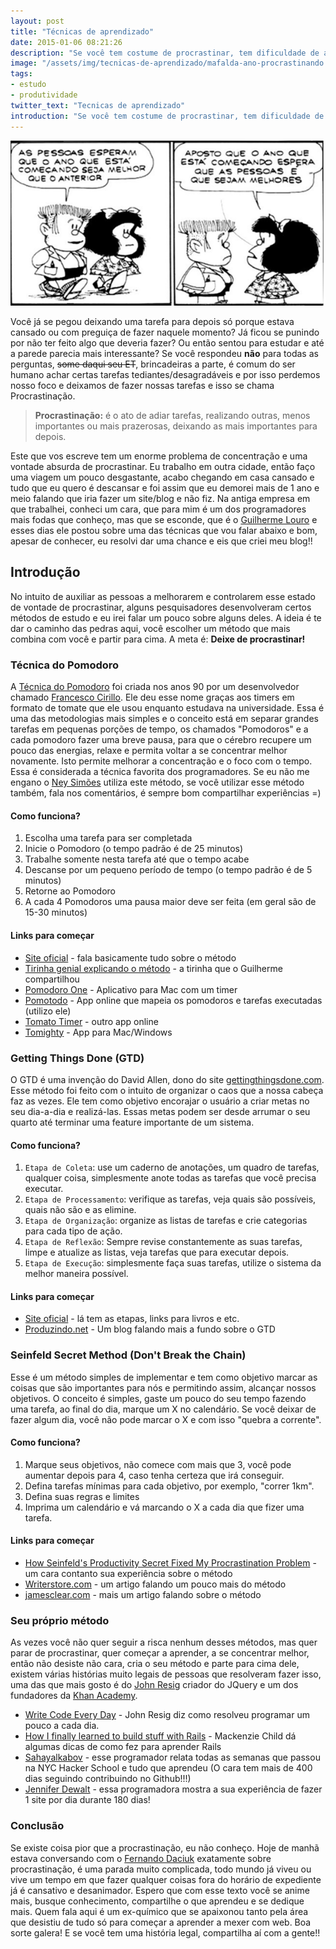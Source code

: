 ```yaml
---
layout: post
title: "Técnicas de aprendizado"
date: 2015-01-06 08:21:26
description: "Se você tem costume de procrastinar, tem dificuldade de aprender algo rápido. Aprenda técnicas que te permitem aprender melhor e aumentar sua produtividade."
image: "/assets/img/tecnicas-de-aprendizado/mafalda-ano-procrastinando.png"
tags:
- estudo
- produtividade
twitter_text: "Tecnicas de aprendizado"
introduction: "Se você tem costume de procrastinar, tem dificuldade de aprender algo rápido. Aprenda técnicas que te permitam aprender melhor e aumentar sua produtividade."
---
```


![Tirinha da Mafalda: Garoto fala: As pessoas esperam que o ano que está começando seja melhor que o anterior. Mafalda responde: Aposto que o ano que está começando espera que as pessoas é que sejam melhores](/assets/img/tecnicas-de-aprendizado/mafalda-ano-procrastinando.png)

Você já se pegou deixando uma tarefa para depois só porque estava cansado ou com preguiça de fazer naquele momento? Já ficou se punindo por não ter feito algo que deveria fazer? Ou então sentou para estudar e até a parede parecia mais interessante? Se você respondeu **não** para todas as perguntas, <s>some daqui seu ET</s>, brincadeiras a parte, é comum do ser humano achar certas tarefas tediantes/desagradáveis e por isso perdemos nosso foco e deixamos de fazer nossas tarefas e isso se chama Procrastinação.

> **Procrastinação:** é o ato de adiar tarefas, realizando outras, menos importantes ou mais prazerosas, deixando as mais importantes para depois.

Este que vos escreve tem um enorme problema de concentração e uma vontade absurda de procrastinar. Eu trabalho em outra cidade, então faço uma viagem um pouco desgastante, acabo chegando em casa cansado e tudo que eu quero é descansar e foi assim que eu demorei mais de 1 ano e meio falando que iria fazer um site/blog e não fiz. Na antiga empresa em que trabalhei, conheci um cara, que para mim é um dos programadores mais fodas que conheço, mas que se esconde, que é o [Guilherme Louro](https://github.com/guilouro) e esses dias ele postou sobre uma das técnicas que vou falar abaixo e bom, apesar de conhecer, eu resolvi dar uma chance e eis que criei meu blog!!

## Introdução

No intuito de auxiliar as pessoas a melhorarem e controlarem esse estado de vontade de procrastinar, alguns pesquisadores desenvolveram certos métodos de estudo e eu irei falar um pouco sobre alguns deles. A ideia é te dar o caminho das pedras aqui, você escolher um método que mais combina com você e partir para cima. A meta é: **Deixe de procrastinar!**

### Técnica do Pomodoro

A [Técnica do Pomodoro](http://pomodorotechnique.com/) foi criada nos anos 90 por um desenvolvedor chamado [Francesco Cirillo](http://francescocirillo.com/). Ele deu esse nome graças aos timers em formato de tomate que ele usou enquanto estudava na universidade. Essa é uma das metodologias mais simples e o conceito está em separar grandes tarefas em pequenas porções de tempo, os chamados "Pomodoros" e a cada pomodoro fazer uma breve pausa, para que o cérebro recupere um pouco das energias, relaxe e permita voltar a se concentrar melhor novamente. Isto permite melhorar a concentração e o foco com o tempo. Essa é considerada a técnica favorita dos programadores. Se eu não me engano o [Ney Simões](https://github.com/neysimoes) utiliza este método, se você utilizar esse método também, fala nos comentários, é sempre bom compartilhar experiências =)

#### Como funciona?

1. Escolha uma tarefa para ser completada
2. Inicie o Pomodoro (o tempo padrão é de 25 minutos)
3. Trabalhe somente nesta tarefa até que o tempo acabe
4. Descanse por um pequeno período de tempo (o tempo padrão é de 5 minutos)
5. Retorne ao Pomodoro
6. A cada 4 Pomodoros uma pausa maior deve ser feita (em geral são de 15-30 minutos)

#### Links para começar

* [Site oficial](http://pomodorotechnique.com/) - fala basicamente tudo sobre o método
* [Tirinha genial explicando o método](http://mel-meow.com/uma-longa-noite-aprendendo/) - a tirinha que o Guilherme compartilhou
* [Pomodoro One](https://itunes.apple.com/us/app/pomodoro-one/id907364780?mt=12) - Aplicativo para Mac com um timer
* [Pomotodo](https://pomotodo.com/app/) - App online que mapeia os pomodoros e tarefas executadas (utilizo ele)
* [Tomato Timer](http://tomato-timer.com/) - outro app online
* [Tomighty](http://www.tomighty.org/) - App para Mac/Windows

### Getting Things Done (GTD)

O GTD é uma invenção do David Allen, dono do site [gettingthingsdone.com](http://gettingthingsdone.com/). Esse método foi feito com o intuito de organizar o caos que a nossa cabeça faz as vezes. Ele tem como objetivo encorajar o usuário a criar metas no seu dia-a-dia e realizá-las. Essas metas podem ser desde arrumar o seu quarto até terminar uma feature importante de um sistema.

#### Como funciona?

1. `Etapa de Coleta`: use um caderno de anotações, um quadro de tarefas, qualquer coisa, simplesmente anote todas as tarefas que você precisa executar.
2. `Etapa de Processamento`: verifique as tarefas, veja quais são possíveis, quais não são e as elimine.
3. `Etapa de Organização`: organize as listas de tarefas e crie categorias para cada tipo de ação.
4. `Etapa de Reflexão`: Sempre revise constantemente as suas tarefas, limpe e atualize as listas, veja tarefas que para executar depois.
5. `Etapa de Execução`: simplesmente faça suas tarefas, utilize o sistema da melhor maneira possível.

#### Links para começar

* [Site oficial](http://gettingthingsdone.com/) - lá tem as etapas, links para livros e etc.
* [Produzindo.net](http://www.produzindo.net/gtd-getting-things-done-parte-1-introducao/) - Um blog falando mais a fundo sobre o GTD

### Seinfeld Secret Method (Don't Break the Chain)

Esse é um método simples de implementar e tem como objetivo marcar as coisas que são importantes para nós e permitindo assim, alcançar nossos objetivos. O conceito é simples, gaste um pouco do seu tempo fazendo uma tarefa, ao final do dia, marque um X no calendário. Se você deixar de fazer algum dia, você não pode marcar o X e com isso "quebra a corrente".

#### Como funciona?

1. Marque seus objetivos, não comece com mais que 3, você pode aumentar depois para 4, caso tenha certeza que irá conseguir.
2. Defina tarefas mínimas para cada objetivo, por exemplo, "correr 1km".
3. Defina suas regras e limites
4. Imprima um calendário e vá marcando o X a cada dia que fizer uma tarefa.

#### Links para começar

* [How Seinfeld's Productivity Secret Fixed My Procrastination Problem](http://lifehacker.com/5886128/how-seinfelds-productivity-secret-fixed-my-procrastination-problem) - um cara contanto sua experiência sobre o método
* [Writerstore.com](http://www.writersstore.com/dont-break-the-chain-jerry-seinfeld/) - um artigo falando um pouco mais do método
* [jamesclear.com](http://jamesclear.com/stop-procrastinating-seinfeld-strategy) - mais um artigo falando sobre o método

### Seu próprio método

As vezes você não quer seguir a risca nenhum desses métodos, mas quer parar de procrastinar, quer começar a aprender, a se concentrar melhor, então não desiste não cara, cria o seu método e parte para cima dele, existem várias histórias muito legais de pessoas que resolveram fazer isso, uma das que mais gosto é do [John Resig](https://github.com/jeresig) criador do JQuery e um dos fundadores da [Khan Academy](https://www.khanacademy.org/).

* [Write Code Every Day](http://ejohn.org/blog/write-code-every-day/) - John Resig diz como resolveu programar um pouco a cada dia.
* [How I finally learned to build stuff with Rails](https://medium.com/@mackenziechild/how-i-finally-learned-rails-95e9b832675b) - Mackenzie Child dá algumas dicas de como fez para aprender Rails
* [Sahayalkabov](http://sahatyalkabov.com/) - esse programador relata todas as semanas que passou na NYC Hacker School e tudo que aprendeu (O cara tem mais de 400 dias seguindo contribuindo no Github!!!)
* [Jennifer Dewalt](http://blog.jenniferdewalt.com/) - essa programadora mostra a sua experiência de fazer 1 site por dia durante 180 dias!

### Conclusão

Se existe coisa pior que a procrastinação, eu não conheço. Hoje de manhã estava conversando com o [Fernando Daciuk](http://blog.da2k.com.br/) exatamente sobre procrastinação, é uma parada muito complicada, todo mundo já viveu ou vive um tempo em que fazer qualquer coisas fora do horário de expediente já é cansativo e desanimador. Espero que com esse texto você se anime mais, busque conhecimento, compartilhe o que aprendeu e se dedique mais. Quem fala aqui é um ex-químico que se apaixonou tanto pela área que desistiu de tudo só para começar a aprender a mexer com web. Boa sorte galera! E se você tem uma história legal, compartilha aí com a gente!!


